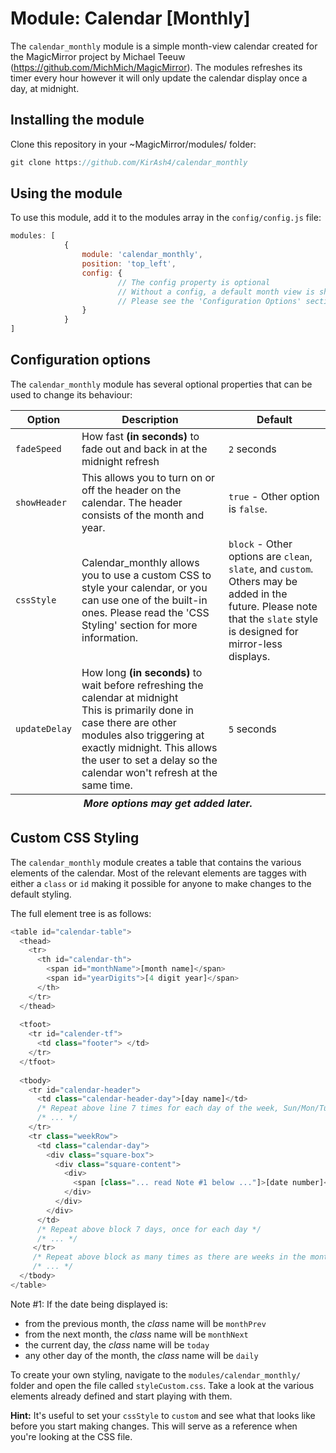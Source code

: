 # Module: Calendar [Monthly]

The `calendar_monthly` module is a simple month-view calendar created for the MagicMirror project
by Michael Teeuw (https://github.com/MichMich/MagicMirror). The modules refreshes its timer every
hour however it will only update the calendar display once a day, at midnight.

## Installing the module
Clone this repository in your ~MagicMirror/modules/ folder:
````javascript
git clone https://github.com/KirAsh4/calendar_monthly
````

## Using the module
To use this module, add it to the modules array in the `config/config.js` file:
````javascript
modules: [
			{
				module: 'calendar_monthly',
				position: 'top_left',
				config: {
						// The config property is optional
						// Without a config, a default month view is shown
						// Please see the 'Configuration Options' section for more information
				}
			}
]
````

## Configuration options
The `calendar_monthly` module has several optional properties that can be used to change its behaviour:

<table>
	<thead>
		<tr>
			<th>Option</th>
			<th>Description</th>
			<th>Default</th>
		</tr>
	</thead>
	<tfoot>
		<tr>
			<th colspan="3"><em>More options may get added later.</em></th>
		</tr>
	</tfoot>
	<tbody>
		<tr>
			<td><code>fadeSpeed</code></td>
			<td>How fast <strong>(in seconds)</strong> to fade out and back in at the midnight refresh</td>
			<td><code>2</code> seconds</td>
		</tr>
		<tr>
			<td><code>showHeader</code></td>
			<td>This allows you to turn on or off the header on the calendar.
			    The header consists of the month and year.</td>
			<td><code>true</code> - Other option is <code>false</code>.</td>
		</tr>
		<tr>
			<td><code>cssStyle</code></td>
			<td>Calendar_monthly allows you to use a custom CSS to style your calendar, or
			    you can use one of the built-in ones. Please read the 'CSS Styling'
				section for more information.</td>
			<td><code>block</code> - Other options are <code>clean</code>, <code>slate</code>, and <code>custom</code>. Others
			    may be added in the future. Please note that the <code>slate</code> style is designed for mirror-less displays.</td>
		</tr>
		<tr>
			<td><code>updateDelay</code></td>
			<td>How long <strong>(in seconds)</strong> to wait before refreshing the calendar at midnight<br />
			    This is primarily done in case there are other modules also triggering at exactly midnight.
				This allows the user to set a delay so the calendar won't refresh at the same time.</td>
			<td><code>5</code> seconds</td>
		</tr>
	</tbody>
</table>

## Custom CSS Styling
The `calendar_monthly` module creates a table that contains the various elements of the calendar. Most of
the relevant elements are tagges with either a <code>class</code> or <code>id</code> making it possible
for anyone to make changes to the default styling.

The full element tree is as follows:
````javascript
<table id="calendar-table">
  <thead>
    <tr>
	  <th id="calendar-th">
	    <span id="monthName">[month name]</span>
		<span id="yearDigits">[4 digit year]</span>
	  </th>
	</tr>
  </thead>
  
  <tfoot>
    <tr id="calender-tf">
	  <td class="footer"> </td>
	</tr>
  </tfoot>
  
  <tbody>
    <tr id="calendar-header">
	  <td class="calendar-header-day">[day name]</td>
	  /* Repeat above line 7 times for each day of the week, Sun/Mon/Tue/etc. */
	  /* ... */
	</tr>
	<tr class="weekRow">
	  <td class="calendar-day">
	    <div class="square-box">
		  <div class="square-content">
		    <div>
			  <span [class="... read Note #1 below ..."]>[date number]</span>
			</div>
		  </div>
		</div>
	  </td>
	  /* Repeat above block 7 days, once for each day */
	  /* ... */
	 </tr>
	 /* Repeat above block as many times as there are weeks in the month */
	 /* ... */
  </tbody>
</table>
````

Note #1:
If the date being displayed is:
- from the previous month, the *class* name will be <code>monthPrev</code>
- from the next month, the *class* name will be <code>monthNext</code>
- the current day, the *class* name will be <code>today</code>
- any other day of the month, the *class* name will be <code>daily</code>

To create your own styling, navigate to the `modules/calendar_monthly/` folder and open the file called
<code>styleCustom.css</code>. Take a look at the various elements already defined and start
playing with them.

**Hint:** It's useful to set your <code>cssStyle</code> to <code>custom</code> and see what that
looks like before you start making changes. This will serve as a reference when you're looking at
the CSS file.
